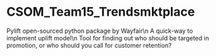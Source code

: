 # CSOM_Team15_Trendsmktplace
Pylift open-sourced python package by Wayfair\n
A quick-way to implement uplift model\n
Tool for finding out who should be targeted in promotion, or who should you call for customer retention?
